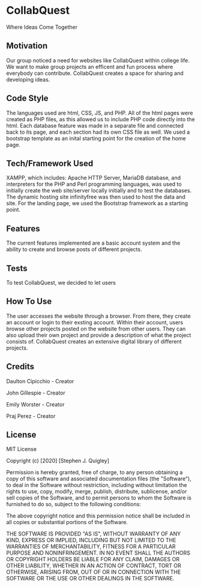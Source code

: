 # CollabQuest
Where Ideas Come Together 

## Motivation 
Our group noticed a need for websites like CollabQuest within college life. We want to make group projects an efficent and fun process where everybody can contribute. CollabQuest creates a space for sharing and developing ideas.

## Code Style
The languages used are html, CSS, JS, and PHP. All of the html pages were created as PHP files, as this allowed us to include PHP code directly into the html. Each database feature was made in a separate file and connected back to its page, and each section had its own CSS file as well. We used a bootstrap template as an inital starting point for the creation of the home page.

## Tech/Framework Used 
XAMPP, which includes: Apache HTTP Server, MariaDB database, and interpreters for the PHP and Perl programming languages, was used to initially create the web site/server locally initially and to test the databases. The dynamic hosting site infinityfree was then used to host the data and site. For the landing page, we used the Bootstrap framework as a starting point. 

## Features 
The current features implemented are a basic account system and the ability to create and browse posts of different projects. 

## Tests
To test CollabQuest, we decided to let users 

## How To Use
The user accesses the website through a browser. From there, they create an account or login to their exsting account. Within their account, users browse other projects posted on the website from other users. They can also upload their own project and provide a description of what the project consists of. CollabQuest creates an extensive digital library of different projects.

## Credits 
Daulton Cipicchio - Creator

John Gillespie - Creator

Emily Worster - Creator

Praj Perez - Creator

## License 
MIT License

Copyright (c) [2020] [Stephen J. Quigley]

Permission is hereby granted, free of charge, to any person obtaining a copy
of this software and associated documentation files (the "Software"), to deal
in the Software without restriction, including without limitation the rights
to use, copy, modify, merge, publish, distribute, sublicense, and/or sell
copies of the Software, and to permit persons to whom the Software is
furnished to do so, subject to the following conditions:

The above copyright notice and this permission notice shall be included in all
copies or substantial portions of the Software.

THE SOFTWARE IS PROVIDED "AS IS", WITHOUT WARRANTY OF ANY KIND, EXPRESS OR
IMPLIED, INCLUDING BUT NOT LIMITED TO THE WARRANTIES OF MERCHANTABILITY,
FITNESS FOR A PARTICULAR PURPOSE AND NONINFRINGEMENT. IN NO EVENT SHALL THE
AUTHORS OR COPYRIGHT HOLDERS BE LIABLE FOR ANY CLAIM, DAMAGES OR OTHER
LIABILITY, WHETHER IN AN ACTION OF CONTRACT, TORT OR OTHERWISE, ARISING FROM,
OUT OF OR IN CONNECTION WITH THE SOFTWARE OR THE USE OR OTHER DEALINGS IN THE
SOFTWARE.
